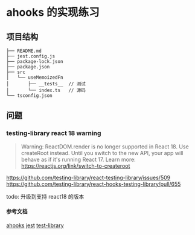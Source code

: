 # ahooks 的实现练习

## 项目结构

```
├── README.md
├── jest.config.js
├── package-lock.json
├── package.json
├── src
│   └── useMemoizedFn
│       ├── __tests__  // 测试
│       └── index.ts   // 源码
└── tsconfig.json
```

## 问题

### testing-library react 18 warning

> Warning: ReactDOM.render is no longer supported in React 18. Use createRoot instead. Until you switch to the new API, your app will behave as if it's running React 17. Learn more: https://reactjs.org/link/switch-to-createroot

https://github.com/testing-library/react-testing-library/issues/509
https://github.com/testing-library/react-hooks-testing-library/pull/655

todo: 升级到支持 react18 的版本

#### 参考文档

[ahooks](https://ahooks.js.org/zh-CN/hooks/use-request/index)
[jest](https://jestjs.io/docs/getting-started)
[test-library](https://testing-library.com/docs/)
